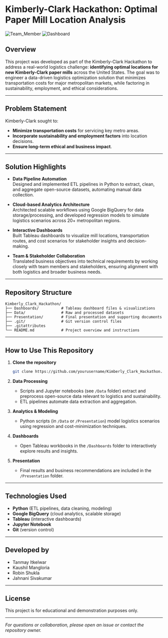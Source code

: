 # Kimberly-Clark Hackathon: Optimal Paper Mill Location Analysis

![Team_Member](https://github.com/tanmay1501/Kimberly_Clark_Hackathon/blob/main/Team%20Members.gif)
![Dashboard](https://github.com/tanmay1501/Kimberly_Clark_Hackathon/blob/main/Dynamic%20Dashboard.gif)

## Overview

This project was developed as part of the Kimberly-Clark Hackathon to address a real-world logistics challenge: **identifying optimal locations for new Kimberly-Clark paper mills** across the United States. The goal was to engineer a data-driven logistics optimization solution that minimizes transportation costs for major metropolitan markets, while factoring in sustainability, employment, and ethical considerations.

---

## Problem Statement

Kimberly-Clark sought to:
- **Minimize transportation costs** for servicing key metro areas.
- **Incorporate sustainability and employment factors** into location decisions.
- **Ensure long-term ethical and business impact**.

---

## Solution Highlights

- **Data Pipeline Automation**  
  Designed and implemented ETL pipelines in Python to extract, clean, and aggregate open-source datasets, automating manual data collection.

- **Cloud-based Analytics Architecture**  
  Architected scalable workflows using Google BigQuery for data storage/processing, and developed regression models to simulate logistics scenarios across 20+ metropolitan regions.

- **Interactive Dashboards**  
  Built Tableau dashboards to visualize mill locations, transportation routes, and cost scenarios for stakeholder insights and decision-making.

- **Team & Stakeholder Collaboration**  
  Translated business objectives into technical requirements by working closely with team members and stakeholders, ensuring alignment with both logistics and broader business needs.

---

## Repository Structure

```
Kimberly_Clark_Hackathon/
├── Dashboards/          # Tableau dashboard files & visualizations
├── Data/                # Raw and processed datasets
├── Presentation/        # Final presentation and supporting documents
├── .git/                # Git version control files
├── .gitattributes
└── README.md            # Project overview and instructions
```

---

## How to Use This Repository

1. **Clone the repository**  
   ```bash
   git clone https://github.com/yourusername/Kimberly_Clark_Hackathon.git
   ```

2. **Data Processing**  
   - Scripts and Jupyter notebooks (see `/Data` folder) extract and preprocess open-source data relevant to logistics and sustainability.
   - ETL pipelines automate data extraction and aggregation.

3. **Analytics & Modeling**  
   - Python scripts (in `/Data` or `/Presentation`) model logistics scenarios using regression and cost-minimization techniques.

4. **Dashboards**  
   - Open Tableau workbooks in the `/Dashboards` folder to interactively explore results and insights.

5. **Presentation**  
   - Final results and business recommendations are included in the `/Presentation` folder.

---

## Technologies Used

- **Python** (ETL pipelines, data cleaning, modeling)
- **Google BigQuery** (cloud analytics, scalable storage)
- **Tableau** (interactive dashboards)
- **Jupyter Notebook**
- **Git** (version control)

---

## Developed by

- Tanmay Itkelwar
- Kaushil Mangloria
- Robin Shukla
- Jahnani Sivakumar

---

## License

This project is for educational and demonstration purposes only.

---

*For questions or collaboration, please open an issue or contact the repository owner.*
